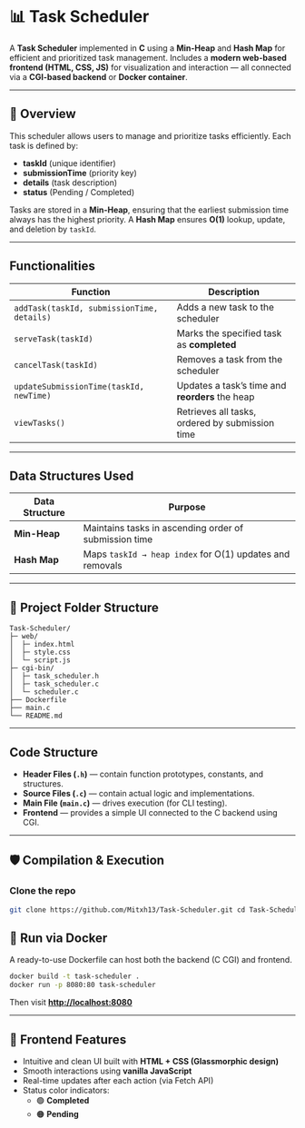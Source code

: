 # 📊 Task Scheduler

A **Task Scheduler** implemented in **C** using a **Min-Heap** and **Hash Map** for efficient and prioritized task management.
Includes a **modern web-based frontend (HTML, CSS, JS)** for visualization and interaction — all connected via a **CGI-based backend** or **Docker container**.

---

## 🚀 Overview

This scheduler allows users to manage and prioritize tasks efficiently.
Each task is defined by:

* **taskId** (unique identifier)
* **submissionTime** (priority key)
* **details** (task description)
* **status** (Pending / Completed)

Tasks are stored in a **Min-Heap**, ensuring that the earliest submission time always has the highest priority.
A **Hash Map** ensures **O(1)** lookup, update, and deletion by `taskId`.

---

##  Functionalities

| Function                                   | Description                                     |
| ------------------------------------------ | ----------------------------------------------- |
| `addTask(taskId, submissionTime, details)` | Adds a new task to the scheduler                |
| `serveTask(taskId)`                        | Marks the specified task as **completed**       |
| `cancelTask(taskId)`                       | Removes a task from the scheduler               |
| `updateSubmissionTime(taskId, newTime)`    | Updates a task’s time and **reorders** the heap |
| `viewTasks()`                              | Retrieves all tasks, ordered by submission time |

---

## Data Structures Used

| Data Structure | Purpose                                                  |
| -------------- | -------------------------------------------------------- |
| **Min-Heap**   | Maintains tasks in ascending order of submission time    |
| **Hash Map**   | Maps `taskId → heap index` for O(1) updates and removals |

---

## 📁 Project Folder Structure

```
Task-Scheduler/
├─ web/
│  ├─ index.html
│  ├─ style.css
│  └─ script.js
├─ cgi-bin/
│  ├─ task_scheduler.h
│  ├─ task_scheduler.c
│  └─ scheduler.c
├── Dockerfile
├── main.c                   
└── README.md              

```

---

##  Code Structure

* **Header Files (`.h`)** — contain function prototypes, constants, and structures.
* **Source Files (`.c`)** — contain actual logic and implementations.
* **Main File (`main.c`)** — drives execution (for CLI testing).
* **Frontend** — provides a simple UI connected to the C backend using CGI.
---

## 🛡️ Compilation & Execution
### Clone the repo
```bash 
git clone https://github.com/Mitxh13/Task-Scheduler.git cd Task-Scheduler
```
## 🐳 Run via Docker

A ready-to-use Dockerfile can host both the backend (C CGI) and frontend.

```bash
docker build -t task-scheduler .
docker run -p 8080:80 task-scheduler
```
Then visit **[http://localhost:8080](http://localhost:8080)**

---
## 🎨 Frontend Features
* Intuitive and clean UI built with **HTML + CSS (Glassmorphic design)**
* Smooth interactions using **vanilla JavaScript**
* Real-time updates after each action (via Fetch API)
* Status color indicators:
  * 🟢 **Completed**
  * 🟠 **Pending**
